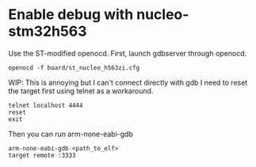 # Enable debug with nucleo-stm32h563

Use the ST-modified openocd.
First, launch gdbserver through openocd.
```
openocd -f board/st_nucleo_h563zi.cfg
```

WIP: This is annoying but I can't connect directly with gdb
I need to reset the target first using telnet as a workaround.
```
telnet localhost 4444
reset
exit
```

Then you can run arm-none-eabi-gdb
```
arm-none-eabi-gdb <path_to_elf>
target remote :3333
```
